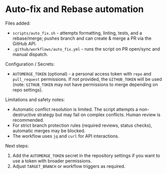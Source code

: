 Auto-fix and Rebase automation
=================================

Files added:
- `scripts/auto_fix.sh` - attempts formatting, linting, tests, and a rebase/merge; pushes branch and can create & merge a PR via the GitHub API.
- `.github/workflows/auto_fix.yml` - runs the script on PR open/sync and manual dispatch.

Configuration / Secrets:
- `AUTOMERGE_TOKEN` (optional) - a personal access token with `repo` and `pull_request` permissions. If not provided, the `GITHUB_TOKEN` will be used (note: `GITHUB_TOKEN` may not have permissions to merge depending on repo settings).

Limitations and safety notes:
- Automatic conflict resolution is limited. The script attempts a non-destructive strategy but may fail on complex conflicts. Human review is recommended.
- For strict branch protection rules (required reviews, status checks), automatic merges may be blocked.
- The workflow uses `jq` and `curl` for API interactions.

Next steps:
1. Add the `AUTOMERGE_TOKEN` secret in the repository settings if you want to use a token with broader permissions.
2. Adjust `TARGET_BRANCH` or workflow triggers as required.
